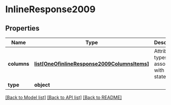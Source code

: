 # InlineResponse2009

## Properties
Name | Type | Description | Notes
------------ | ------------- | ------------- | -------------
**columns** | [**list[OneOfinlineResponse2009ColumnsItems]**](Object.md) | Attribute types associated with this state type. | [optional] 
**type** | **object** |  | [optional] 

[[Back to Model list]](../README.md#documentation-for-models) [[Back to API list]](../README.md#documentation-for-api-endpoints) [[Back to README]](../README.md)

